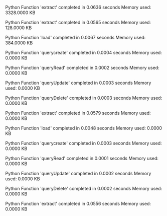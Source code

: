 Python Function 'extract' completed in 0.0636 seconds
Memory used: 3328.0000 KB

Python Function 'extract' completed in 0.0565 seconds
Memory used: 128.0000 KB

Python Function 'load' completed in 0.0067 seconds
Memory used: 384.0000 KB

Python Function 'querycreate' completed in 0.0004 seconds
Memory used: 0.0000 KB

Python Function 'queryRead' completed in 0.0002 seconds
Memory used: 0.0000 KB

Python Function 'queryUpdate' completed in 0.0003 seconds
Memory used: 0.0000 KB

Python Function 'queryDelete' completed in 0.0003 seconds
Memory used: 0.0000 KB

Python Function 'extract' completed in 0.0579 seconds
Memory used: 0.0000 KB

Python Function 'load' completed in 0.0048 seconds
Memory used: 0.0000 KB

Python Function 'querycreate' completed in 0.0003 seconds
Memory used: 0.0000 KB

Python Function 'queryRead' completed in 0.0001 seconds
Memory used: 0.0000 KB

Python Function 'queryUpdate' completed in 0.0002 seconds
Memory used: 0.0000 KB

Python Function 'queryDelete' completed in 0.0002 seconds
Memory used: 0.0000 KB

Python Function 'extract' completed in 0.0556 seconds
Memory used: 0.0000 KB

